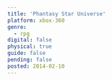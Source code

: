 ```yaml
---
title: 'Phantasy Star Universe'
platform: xbox-360
genre:
  - rpg
digital: false
physical: true
guide: false
pending: false
posted: 2014-02-10
---
```

